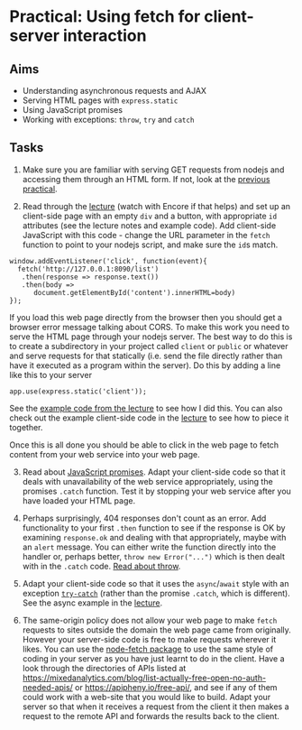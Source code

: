 # Practical: Using fetch for client-server interaction

## Aims

* Understanding asynchronous requests and AJAX
* Serving HTML pages with `express.static`
* Using JavaScript promises
* Working with exceptions: `throw`, `try` and `catch`

## Tasks

1. Make sure you are familiar with serving GET requests from nodejs and accessing them through an HTML form. If not, look at the [previous practical][]. 

2. Read through the [lecture][] (watch with Encore if that helps)
   and set up an client-side page with an empty `div` and a button,
   with appropriate `id` attributes (see the lecture notes and example
   code). Add client-side JavaScript with this code - change the URL
   parameter in the `fetch` function to point to your nodejs script,
   and make sure the `id`s match.

```
window.addEventListener('click', function(event){
  fetch('http://127.0.0.1:8090/list')
   .then(response => response.text())
   .then(body =>
      document.getElementById('content').innerHTML=body)
});
```
  If you load this web page directly from the browser then you should
  get a browser error message talking about CORS. To make this work
  you need to serve the HTML page through your nodejs server. The best
  way to do this is to create a subdirectory in your project called
  `client` or `public` or whatever and serve requests for that
  statically (i.e. send the file directly rather than have it executed
  as a program within the server). Do this by adding a line like this
  to your server
  
  ```
  app.use(express.static('client'));
  ```
  
  See the [example code from the
  lecture](https://github.com/stevenaeola/proglectures_js/tree/main/js_fetch/server.js)
  to see how I did this. You can also check out the example
  client-side code in the [lecture][] to see how to piece it together.
  
  Once this is all done you should be able to click in the web page to
  fetch content from your web service into your web page.
  
3. Read about [JavaScript
   promises](https://developer.mozilla.org/en-US/docs/Web/JavaScript/Guide/Using_promises). Adapt
   your client-side code so that it deals with unavailability of the
   web service appropriately, using the promises `.catch`
   function. Test it by stopping your web service after you have
   loaded your HTML page.
   
4. Perhaps surprisingly, 404 responses don't count as an error. Add
   functionality to your first `.then` function to see if the response
   is OK by examining `response.ok` and dealing with that
   appropriately, maybe with an `alert` message. You can either write
   the function directly into the handler or, perhaps better, `throw
   new Error("...")` which is then dealt with in the `.catch`
   code. [Read about
   throw](https://developer.mozilla.org/en-US/docs/Web/JavaScript/Reference/Statements/throw).
   
5. Adapt your client-side code so that it uses the `async`/`await`
   style with an exception
   [`try-catch`](https://developer.mozilla.org/en-US/docs/Web/JavaScript/Reference/Statements/try...catch)
   (rather than the promise `.catch`, 
   which is different). See the async example in the [lecture][].
   
6. The same-origin policy does not allow your web page to make `fetch`
   requests to sites outside the domain the web page came from
   originally. However your server-side code is free to make requests
   wherever it likes. You can use the [node-fetch
   package](https://www.npmjs.com/package/node-fetch) to use the same
   style of coding in your server as you have just learnt to do in the
   client.  Have a look through the directories of APIs listed at https://mixedanalytics.com/blog/list-actually-free-open-no-auth-needed-apis/ or https://apipheny.io/free-api/, and see if any of them could work with a web-site that you would like to build. Adapt your server so that when it receives a request from the client it then makes a request to the remote API and forwards the results back to the client.
   
   [lecture]: https://github.com/stevenaeola/proglectures_js/tree/main/js_fetch
[previous practical]: https://github.com/stevenaeola/proglabs_js/tree/main/node_routing/
